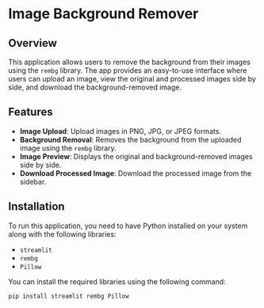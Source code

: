 # Image Background Remover

## Overview

This application allows users to remove the background from their images using the `rembg` library. The app provides an easy-to-use interface where users can upload an image, view the original and processed images side by side, and download the background-removed image.

## Features

- **Image Upload**: Upload images in PNG, JPG, or JPEG formats.
- **Background Removal**: Removes the background from the uploaded image using the `rembg` library.
- **Image Preview**: Displays the original and background-removed images side by side.
- **Download Processed Image**: Download the processed image from the sidebar.

## Installation

To run this application, you need to have Python installed on your system along with the following libraries:

- `streamlit`
- `rembg`
- `Pillow`

You can install the required libraries using the following command:

```bash
pip install streamlit rembg Pillow
